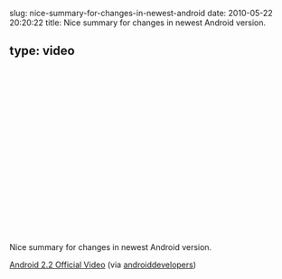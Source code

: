 slug: nice-summary-for-changes-in-newest-android
date: 2010-05-22 20:20:22
title: Nice summary for changes in newest Android version.

 
type: video
---

<object width="480" height="295"><param name="movie" value="http://www.youtube.com/v/yAZYSVr2Bhc&fs=1"></param><param name="allowFullScreen" value="true"></param><param name="allowscriptaccess" value="always"></param><embed src="http://www.youtube.com/v/yAZYSVr2Bhc&fs=1" type="application/x-shockwave-flash" width="480" height="295" allowscriptaccess="always" allowfullscreen="true"></embed></object>

Nice summary for changes in newest Android version.

 [Android 2.2 Official Video](http://www.youtube.com/watch?v=yAZYSVr2Bhc&feature=player_embedded) (via [androiddevelopers](http://youtube.com/user/androiddevelopers))
